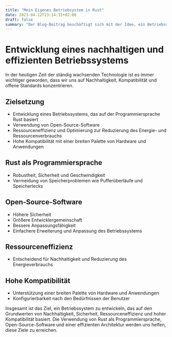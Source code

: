 ```yaml
---
title: "Mein Eigenes Betriebsystem in Rust"
date: 2023-04-12T23:14:31+02:00
draft: false
summary: "Der Blog-Beitrag beschäftigt sich mit der Idee, ein Betriebssystem in Rust zu entwickeln, das auf Nachhaltigkeit, Sicherheit, Ressourceneffizienz und hoher Kompatibilität basiert. "
---
```


# Entwicklung eines nachhaltigen und effizienten Betriebssystems

In der heutigen Zeit der ständig wachsenden Technologie ist es immer wichtiger geworden, dass wir uns auf Nachhaltigkeit, Kompatibilität und offene Standards konzentrieren. 

## Zielsetzung
- Entwicklung eines Betriebssystems, das auf der Programmiersprache Rust basiert
- Verwendung von Open-Source-Software 
- Ressourceneffizienz und Optimierung zur Reduzierung des Energie- und Ressourcenverbrauchs 
- Hohe Kompatibilität mit einer breiten Palette von Hardware und Anwendungen

## Rust als Programmiersprache
- Robustheit, Sicherheit und Geschwindigkeit 
- Vermeidung von Speicherproblemen wie Pufferüberläufe und Speicherlecks 

## Open-Source-Software 
- Höhere Sicherheit
- Größere Entwicklergemeinschaft 
- Bessere Anpassungsfähigkeit 
- Einfachere Erweiterung und Anpassung des Betriebssystems 

## Ressourceneffizienz 
- Entscheidend für Nachhaltigkeit und Reduzierung des Energieverbrauchs 

## Hohe Kompatibilität 
- Unterstützung einer breiten Palette von Hardware und Anwendungen 
- Konfigurierbarkeit nach den Bedürfnissen der Benutzer

Insgesamt ist das Ziel, ein Betriebssystem zu entwickeln, das auf den Grundwerten von Nachhaltigkeit, Sicherheit, Ressourceneffizienz und hoher Kompatibilität basiert. Die Verwendung von Rust als Programmiersprache, Open-Source-Software und einer effizienten Architektur werden uns helfen, diese Ziele zu erreichen.

